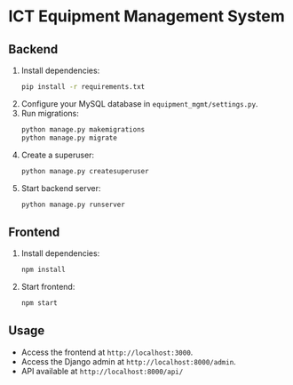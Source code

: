 # ICT Equipment Management System

## Backend

1. Install dependencies:
    ```bash
    pip install -r requirements.txt
    ```
2. Configure your MySQL database in `equipment_mgmt/settings.py`.
3. Run migrations:
    ```bash
    python manage.py makemigrations
    python manage.py migrate
    ```
4. Create a superuser:
    ```bash
    python manage.py createsuperuser
    ```
5. Start backend server:
    ```bash
    python manage.py runserver
    ```

## Frontend

1. Install dependencies:
    ```bash
    npm install
    ```
2. Start frontend:
    ```bash
    npm start
    ```

## Usage

- Access the frontend at `http://localhost:3000`.
- Access the Django admin at `http://localhost:8000/admin`.
- API available at `http://localhost:8000/api/`
